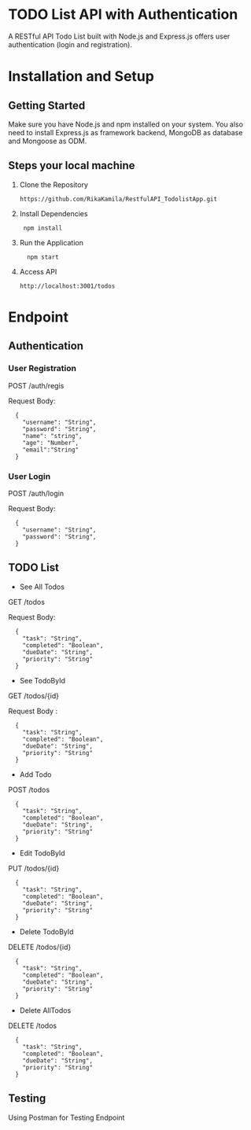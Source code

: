 # TODO List API with Authentication

A RESTful API Todo List built with Node.js and Express.js offers user authentication (login and registration).

# Installation and Setup

## Getting Started
Make sure you have Node.js and npm installed on your system. You also need to install Express.js as framework backend, MongoDB as database and Mongoose as ODM.
## Steps your local machine
1. Clone the Repository
   
   ```
   https://github.com/RikaKamila/RestfulAPI_TodolistApp.git
   ```
   
3. Install Dependencies
   
   ```
    npm install
   ```
   
5. Run the Application
   
   ```
     npm start
   ```
   
7. Access API

   ```
   http://localhost:3001/todos
   ```

# Endpoint

## Authentication

### User Registration

POST /auth/regis

Request Body: 

```
  { 
    "username": "String", 
    "password": "String", 
    "name": "string", 
    "age": "Number", 
    "email":"String" 
  }
```

### User Login

POST /auth/login

Request Body: 

```
  { 
    "username": "String", 
    "password": "String", 
  }
```

## TODO List

* See All Todos
  
GET /todos

Request Body:

```
  {
    "task": "String",
    "completed": "Boolean",
    "dueDate": "String",
    "priority": "String"
  }
```

* See TodoById
  
GET /todos/{id}

Request Body :

```
  {
    "task": "String",
    "completed": "Boolean",
    "dueDate": "String",
    "priority": "String"
  }
```

* Add Todo
  
POST /todos

```
  {
    "task": "String",
    "completed": "Boolean",
    "dueDate": "String",
    "priority": "String"
  }
```

* Edit TodoById
  
PUT /todos/{id}

```
  {
    "task": "String",
    "completed": "Boolean",
    "dueDate": "String",
    "priority": "String"
  }
```

* Delete TodoById
  
DELETE /todos/{id}

```
  {
    "task": "String",
    "completed": "Boolean",
    "dueDate": "String",
    "priority": "String"
  }
```

* Delete AllTodos
  
DELETE /todos

```
  {
    "task": "String",
    "completed": "Boolean",
    "dueDate": "String",
    "priority": "String"
  }
```

## Testing

Using Postman for Testing Endpoint







